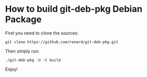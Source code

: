 # How to build **git-deb-pkg** Debian Package

First you need to clone the sources:

	git clone https://github.com/renard/git-deb-pkg.git

Then simply run:

	./git-deb-pkg -U -C build

Enjoy!
